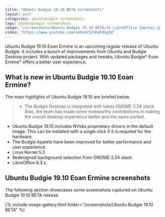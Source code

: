 ```yaml
---
title: "Ubuntu Budgie 19.10 BETA screenshots"
layout: post
categories: ubuntubudgie screenshots
tags: ubuntubudgie screenshots
image: "/screenshots/Ubuntu Budgie 19.10 BETA/14 LibreOffice Impress.jpg"
video: "https://www.youtube.com/embed/5ZnKyFdGg3U"
---
```


Ubuntu Budgie 19.10 *Eoan Ermine* is an upcoming regular release of Ubuntu Budgie. It includes a bunch of improvements from Ubuntu and Budgie Desktop project. With updated packages and tweaks, Ubuntu Budgie* Eoan Ermine* offers a better user experience.

## What is new in Ubuntu Budgie 19.10 Eoan Ermine?

The main highlights of Ubuntu Budgie 19.10 are briefed below.

> - The Budgie Desktop is integrated with latest GNOME 3.34 stack. Also, the team has made some noteworthy contributions in making the overall desktop experience better and the same ported 
- Ubuntu Budgie 19.10 includes NVidia proprietary drivers in the default image. This can be installed with a single click if it is required for the hardware
- The Budgie Applets have been improved for better performance and user experience
- Linux Kernel 5.3
- Redesigned background selection from GNOME 3.34 stack
- LibreOffice 6.3.x.

## Ubuntu Budgie 19.10 Eoan Ermine screenshots
The following section showcases some screenshots captured on Ubuntu Budgie 19.10 BETA release.

{% include image-gallery.html folder="/screenshots/Ubuntu Budgie 19.10 BETA" %}

 